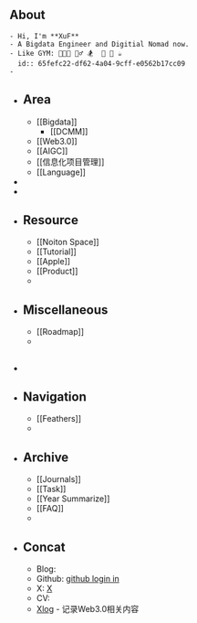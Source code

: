 ## About
	- Hi, I'm **XuF**
	- A Bigdata Engineer and Digitial Nomad now.
	- Like GYM: 🧑🏻‍💻 🚴‍♂️ 🏂  🥦 🎲 ☕️
	  id:: 65fefc22-df62-4a04-9cff-e0562b17cc09
	-
- ## Area
	- [[Bigdata]]
		- [[DCMM]]
	- [[Web3.0]]
	- [[AIGC]]
	- [[信息化项目管理]]
	- [[Language]]
-
-
- ## Resource
	- [[Noiton Space]]
	- [[Tutorial]]
	- [[Apple]]
	- [[Product]]
	-
- ## Miscellaneous
	- [[Roadmap]]
	-
- ##
- ## Navigation
	- [[Feathers]]
	-
- ## Archive
	- [[Journals]]
	- [[Task]]
	- [[Year Summarize]]
	- [[FAQ]]
	-
- ## Concat
	- Blog:
	- Github: [github login in](https://github.com/Sherlock-Xpf)
	- X: [X](https://twitter.com/home)
	- CV:
	- [Xlog](https://xlog.app/) - 记录Web3.0相关内容